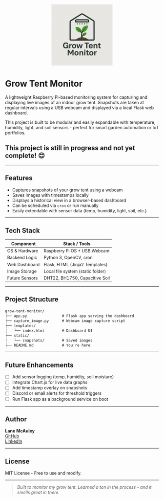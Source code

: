 <p align="center">
  <img src="logo.png" width="200" alt="Grow Tent Monitor logo">
</p>

# Grow Tent Monitor

A lightweight Raspberry Pi-based monitoring system for capturing and displaying live images of an indoor grow tent. Snapshots are taken at regular intervals using a USB webcam and displayed via a local Flask web dashboard.

This project is built to be modular and easily expandable with temperature, humidity, light, and soil sensors - perfect for smart garden automation or IoT portfolios.

## This project is still in progress and not yet complete! 😊

---

## Features

- Captures snapshots of your grow tent using a webcam
- Saves images with timestamps locally
- Displays a historical view in a browser-based dashboard
- Can be scheduled via `cron` or run manually
- Easily extendable with sensor data (temp, humidity, light, soil, etc.)

---

## Tech Stack

| Component         | Stack / Tools                    |
|------------------|----------------------------------|
| OS & Hardware     | Raspberry Pi OS + USB Webcam     |
| Backend Logic     | Python 3, OpenCV, cron           |
| Web Dashboard     | Flask, HTML (Jinja2 Templates)   |
| Image Storage     | Local file system (static folder)|
| Future Sensors    | DHT22, BH1750, Capacitive Soil   |

---

## Project Structure

```
grow-tent-monitor/
├── app.py                # Flask app serving the dashboard
├── capture_image.py      # Webcam image capture script
├── templates/
│   └── index.html        # Dashboard UI
├── static/
│   └── snapshots/        # Saved images
├── README.md             # You're here
```

---


## Future Enhancements

- [ ] Add sensor logging (temp, humidity, soil moisture)
- [ ] Integrate Chart.js for live data graphs
- [ ] Add timestamp overlay on snapshots
- [ ] Discord or email alerts for threshold triggers
- [ ] Run Flask app as a background service on boot

---

## Author

**Lane McAuley**  
[GitHub](https://github.com/the-hallowz)  
[LinkedIn](https://www.linkedin.com/in/lane-mcauley)

---

## License

MIT License - Free to use and modify.

---

> *Built to monitor my grow tent. Learned a ton in the process - and it smells great in there.*

